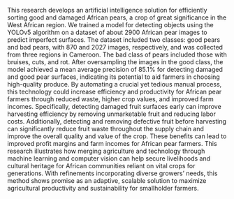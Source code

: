 This research develops an artificial intelligence solution for efficiently
sorting good and damaged African pears, a crop of great significance in the West African region. We
trained a model for detecting objects using the YOLOv5 algorithm on a dataset of about 2900 African
pear images to predict imperfect surfaces. The dataset included two classes: good pears and bad pears,
with 870 and 2027 images, respectively, and was collected from three regions in Cameroon. The bad
class of pears included those with bruises, cuts, and rot. After oversampling the images in the good
class, the model achieved a mean average precision of 85.1% for detecting damaged and good pear
surfaces, indicating its potential to aid farmers in choosing high-quality produce. By automating a
crucial yet tedious manual process, this technology could increase efficiency and productivity for African
pear farmers through reduced waste, higher crop values, and improved farm incomes. Specifically,
detecting damaged fruit surfaces early can improve harvesting efficiency by removing unmarketable fruit
and reducing labor costs. Additionally, detecting and removing defective fruit before harvesting can
significantly reduce fruit waste throughout the supply chain and improve the overall quality and value
of the crop. These benefits can lead to improved profit margins and farm incomes for African pear
farmers. This research illustrates how merging agriculture and technology through machine learning
and computer vision can help secure livelihoods and cultural heritage for African communities reliant on
vital crops for generations. With refinements incorporating diverse growers’ needs, this method shows
promise as an adaptive, scalable solution to maximize agricultural productivity and sustainability for
smallholder farmers.

